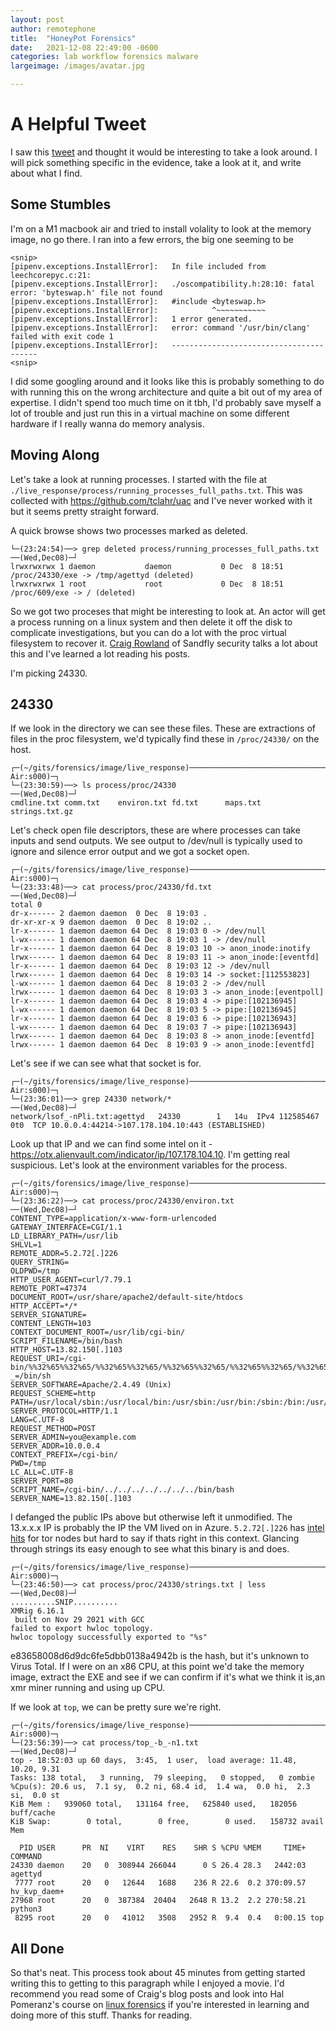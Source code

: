 ```yaml
---
layout: post
author: remotephone
title:  "HoneyPot Forensics"
date:   2021-12-08 22:49:00 -0600
categories: lab workflow forensics malware
largeimage: /images/avatar.jpg

---
```


# A Helpful Tweet

I saw this [tweet](https://twitter.com/SecShoggoth/status/1468740840759697420?s=20) and thought it would be interesting to take a look around. I will pick something specific in the evidence, take a look at it, and write about what I find. 

## Some Stumbles

I'm on a M1 macbook air and tried to install volality to look at the memory image, no go there. I ran into a few errors, the big one seeming to be

```shell
<snip>
[pipenv.exceptions.InstallError]:   In file included from leechcorepyc.c:21:
[pipenv.exceptions.InstallError]:   ./oscompatibility.h:28:10: fatal error: 'byteswap.h' file not found
[pipenv.exceptions.InstallError]:   #include <byteswap.h>
[pipenv.exceptions.InstallError]:            ^~~~~~~~~~~~
[pipenv.exceptions.InstallError]:   1 error generated.
[pipenv.exceptions.InstallError]:   error: command '/usr/bin/clang' failed with exit code 1
[pipenv.exceptions.InstallError]:   ----------------------------------------
<snip>
```

I did some googling around and it looks like this is probably something to do with running this on the wrong architecture and quite a bit out of my area of expertise. I didn't spend too much time on it tbh, I'd probably save myself a lot of trouble and just run this in a virtual machine on some different hardware if I really wanna do memory analysis.

## Moving Along

Let's take a look at running processes. I started with the file at `./live_response/process/running_processes_full_paths.txt`. This was collected with https://github.com/tclahr/uac and I've never worked with it but it seems pretty straight forward.

A quick browse shows two processes marked as deleted.

```shell
└─(23:24:54)──> grep deleted process/running_processes_full_paths.txt                                   ──(Wed,Dec08)─┘
lrwxrwxrwx 1 daemon           daemon           0 Dec  8 18:51 /proc/24330/exe -> /tmp/agettyd (deleted)
lrwxrwxrwx 1 root             root             0 Dec  8 18:51 /proc/609/exe -> / (deleted)
```

So we got two proceses that might be interesting to look at. An actor will get a process running on a linux system and then delete it off the disk to complicate investigations, but you can do a lot with the proc virtual filesystem to recover it. [Craig Rowland](https://twitter.com/CraigHRowland) of Sandfly security talks a lot about this and I've learned a lot reading his posts. 

I'm picking 24330.

## 24330

If we look in the directory we can see these files. These are extractions of files in the proc filesystem, we'd typically find these in `/proc/24330/` on the host.

```shell
┌─(~/gits/forensics/image/live_response)──────────────────────────────────────────────────────────────────────────────(computer@MacBook-Air:s000)─┐
└─(23:30:59)──> ls process/proc/24330                                                                                               ──(Wed,Dec08)─┘
cmdline.txt comm.txt    environ.txt fd.txt      maps.txt    strings.txt.gz
```

Let's check open file descriptors, these are where processes can take inputs and send outputs. We see output to /dev/null is typically used to ignore and silence error output and we got a socket open. 

```shell
┌─(~/gits/forensics/image/live_response)──────────────────────────────────────────────────────────────────────────────(computer@MacBook-Air:s000)─┐
└─(23:33:48)──> cat process/proc/24330/fd.txt                                                                                       ──(Wed,Dec08)─┘
total 0
dr-x------ 2 daemon daemon  0 Dec  8 19:03 .
dr-xr-xr-x 9 daemon daemon  0 Dec  8 19:02 ..
lr-x------ 1 daemon daemon 64 Dec  8 19:03 0 -> /dev/null
l-wx------ 1 daemon daemon 64 Dec  8 19:03 1 -> /dev/null
lr-x------ 1 daemon daemon 64 Dec  8 19:03 10 -> anon_inode:inotify
lrwx------ 1 daemon daemon 64 Dec  8 19:03 11 -> anon_inode:[eventfd]
lr-x------ 1 daemon daemon 64 Dec  8 19:03 12 -> /dev/null
lrwx------ 1 daemon daemon 64 Dec  8 19:03 14 -> socket:[112553823]
l-wx------ 1 daemon daemon 64 Dec  8 19:03 2 -> /dev/null
lrwx------ 1 daemon daemon 64 Dec  8 19:03 3 -> anon_inode:[eventpoll]
lr-x------ 1 daemon daemon 64 Dec  8 19:03 4 -> pipe:[102136945]
l-wx------ 1 daemon daemon 64 Dec  8 19:03 5 -> pipe:[102136945]
lr-x------ 1 daemon daemon 64 Dec  8 19:03 6 -> pipe:[102136943]
l-wx------ 1 daemon daemon 64 Dec  8 19:03 7 -> pipe:[102136943]
lrwx------ 1 daemon daemon 64 Dec  8 19:03 8 -> anon_inode:[eventfd]
lrwx------ 1 daemon daemon 64 Dec  8 19:03 9 -> anon_inode:[eventfd]
```

Let's see if we can see what that socket is for.

```shell
┌─(~/gits/forensics/image/live_response)──────────────────────────────────────────────────────────────────────────────(computer@MacBook-Air:s000)─┐
└─(23:36:01)──> grep 24330 network/*                                                                                                ──(Wed,Dec08)─┘
network/lsof_-nPli.txt:agettyd   24330        1   14u  IPv4 112585467      0t0  TCP 10.0.0.4:44214->107.178.104.10:443 (ESTABLISHED)
```

Look up that IP and we can find some intel on it - https://otx.alienvault.com/indicator/ip/107.178.104.10. I'm getting real suspicious. Let's look at the environment variables for the process. 

```shell
┌─(~/gits/forensics/image/live_response)──────────────────────────────────────────────────────────────────────────────(computer@MacBook-Air:s000)─┐
└─(23:36:22)──> cat process/proc/24330/environ.txt                                                                                  ──(Wed,Dec08)─┘
CONTENT_TYPE=application/x-www-form-urlencoded
GATEWAY_INTERFACE=CGI/1.1
LD_LIBRARY_PATH=/usr/lib
SHLVL=1
REMOTE_ADDR=5.2.72[.]226
QUERY_STRING=
OLDPWD=/tmp
HTTP_USER_AGENT=curl/7.79.1
REMOTE_PORT=47374
DOCUMENT_ROOT=/usr/share/apache2/default-site/htdocs
HTTP_ACCEPT=*/*
SERVER_SIGNATURE=
CONTENT_LENGTH=103
CONTEXT_DOCUMENT_ROOT=/usr/lib/cgi-bin/
SCRIPT_FILENAME=/bin/bash
HTTP_HOST=13.82.150[.]103
REQUEST_URI=/cgi-bin/%%32%65%%32%65/%%32%65%%32%65/%%32%65%%32%65/%%32%65%%32%65/%%32%65%%32%65/%%32%65%%32%65/%%32%65%%32%65/bin/bash
_=/bin/sh
SERVER_SOFTWARE=Apache/2.4.49 (Unix)
REQUEST_SCHEME=http
PATH=/usr/local/sbin:/usr/local/bin:/usr/sbin:/usr/bin:/sbin:/bin:/usr/games:/usr/local/games:/snap/bin:/tmp:/bin:/usr/bin:/usr/local/bin:/usr/sbin:/tmp:/bin:/usr/bin:/usr/local/bin:/usr/sbin
SERVER_PROTOCOL=HTTP/1.1
LANG=C.UTF-8
REQUEST_METHOD=POST
SERVER_ADMIN=you@example.com
SERVER_ADDR=10.0.0.4
CONTEXT_PREFIX=/cgi-bin/
PWD=/tmp
LC_ALL=C.UTF-8
SERVER_PORT=80
SCRIPT_NAME=/cgi-bin/../../../../../../../bin/bash
SERVER_NAME=13.82.150[.]103
```

I defanged the public IPs above but otherwise left it unmodified. The 13.x.x.x IP is probably the IP the VM lived on in Azure. `5.2.72[.]226` has [intel hits](https://otx.alienvault.com/indicator/ip/5.2.72.226) for tor nodes but hard to say if thats right in this context. Glancing through strings its easy enough to see what this binary is and does.


```shell
┌─(~/gits/forensics/image/live_response)──────────────────────────────────────────────────────────────────────────────(computer@MacBook-Air:s000)─┐
└─(23:46:50)──> cat process/proc/24330/strings.txt | less                                                                           ──(Wed,Dec08)─┘
..........SNIP..........
XMRig 6.16.1
 built on Nov 29 2021 with GCC
failed to export hwloc topology.
hwloc topology successfully exported to "%s"
```

e83658008d6d9dc6fe5dbb0138a4942b is the hash, but it's unknown to Virus Total. If I were on an x86 CPU, at this point we'd take the memory image, extract the EXE and see if we can confirm if it's what we think it is,an xmr miner running and using up CPU. 

If we look at `top`, we can be pretty sure we're right.

```shell
┌─(~/gits/forensics/image/live_response)──────────────────────────────────────────────────────────────────────────────(computer@MacBook-Air:s000)─┐
└─(23:56:39)──> cat process/top_-b_-n1.txt                                                                                          ──(Wed,Dec08)─┘
top - 18:52:03 up 60 days,  3:45,  1 user,  load average: 11.48, 10.20, 9.31
Tasks: 138 total,   3 running,  79 sleeping,   0 stopped,   0 zombie
%Cpu(s): 20.6 us,  7.1 sy,  0.2 ni, 68.4 id,  1.4 wa,  0.0 hi,  2.3 si,  0.0 st
KiB Mem :   939060 total,   131164 free,   625840 used,   182056 buff/cache
KiB Swap:        0 total,        0 free,        0 used.   158732 avail Mem

  PID USER      PR  NI    VIRT    RES    SHR S %CPU %MEM     TIME+ COMMAND
24330 daemon    20   0  308944 266044      0 S 26.4 28.3   2442:03 agettyd
 7777 root      20   0   12644   1688    236 R 22.6  0.2 370:09.57 hv_kvp_daem+
27968 root      20   0  387384  20404   2648 R 13.2  2.2 270:58.21 python3
 8295 root      20   0   41012   3508   2952 R  9.4  0.4   0:00.15 top
 ```

## All Done

So that's neat. This process took about 45 minutes from getting started writing this to getting to this paragraph while I enjoyed a movie. I'd recommend you read some of Craig's blog posts and look into Hal Pomeranz's course on [linux forensics](https://twitter.com/hal_pomeranz/status/1242539945144745986?s=20) if you're interested in learning and doing more of this stuff. Thanks for reading.